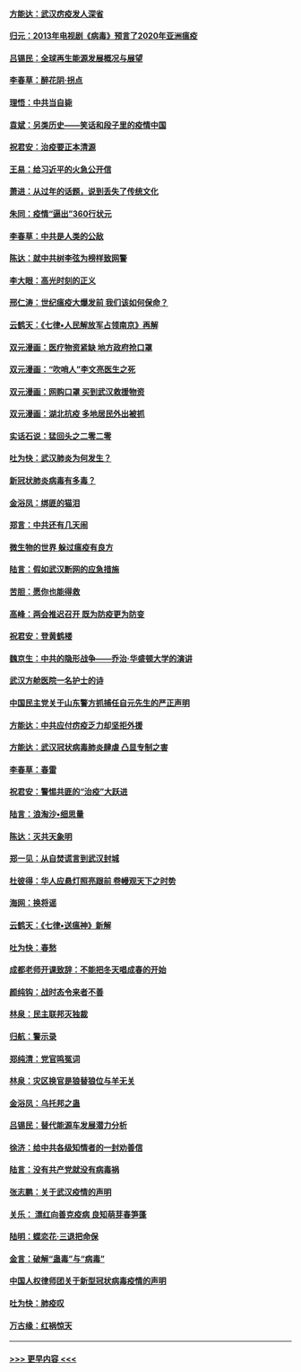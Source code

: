 #### [方能达：武汉疠疫发人深省](../pages/nsc993/n11891376.md?t=02242002) 
#### [归元：2013年电视剧《病毒》预言了2020年亚洲瘟疫](../pages/nsc993/n11891126.md?t=02242002) 
#### [吕锡民：全球再生能源发展概况与展望](../pages/nsc993/n11890613.md?t=02242002) 
#### [李春草：醉花阴·拐点](../pages/nsc993/n11890567.md?t=02242002) 
#### [理悟：中共当自毙](../pages/nsc993/n11890559.md?t=02242002) 
#### [袁斌：另类历史——笑话和段子里的疫情中国](../pages/nsc993/n11889243.md?t=02242002) 
#### [祝君安：治疫要正本清源](../pages/nsc993/n11889085.md?t=02242002) 
#### [王易：给习近平的火急公开信](../pages/nsc993/n11888225.md?t=02242002) 
#### [萧进：从过年的话题，说到丢失了传统文化](../pages/nsc993/n11887732.md?t=02242002) 
#### [朱同：疫情“逼出”360行状元](../pages/nsc993/n11887678.md?t=02242002) 
#### [李春草：中共是人类的公敌](../pages/nsc993/n11887656.md?t=02242002) 
#### [陈达：就中共树李弦为榜样致网警](../pages/nsc993/n11887625.md?t=02242002) 
#### [李大眼：高光时刻的正义](../pages/nsc993/n11887585.md?t=02242002) 
#### [邢仁涛：世纪瘟疫大爆发前 我们该如何保命？](../pages/nsc993/n11887535.md?t=02242002) 
#### [云鹤天：《七律▪人民解放军占领南京》再解](../pages/nsc993/n11887524.md?t=02242002) 
#### [双元漫画：医疗物资紧缺 地方政府抢口罩](../pages/nsc993/n11884744.md?t=02242002) 
#### [双元漫画：“吹哨人”李文亮医生之死](../pages/nsc993/n11884705.md?t=02242002) 
#### [双元漫画：网购口罩 买到武汉救援物资](../pages/nsc993/n11884670.md?t=02242002) 
#### [双元漫画：湖北抗疫 多地居民外出被抓](../pages/nsc993/n11884643.md?t=02242002) 
#### [实话石说：猛回头之二零二零](../pages/nsc993/n11883968.md?t=02242002) 
#### [吐为快：武汉肺炎为何发生？](../pages/nsc993/n11882180.md?t=02242002) 
#### [新冠状肺炎病毒有多毒？](../pages/nsc993/n11881790.md?t=02242002) 
#### [金浴凤：绑匪的猫泪](../pages/nsc993/n11880664.md?t=02242002) 
#### [郑言：中共还有几天闹](../pages/nsc993/n11880645.md?t=02242002) 
#### [微生物的世界 躲过瘟疫有良方](../pages/nsc993/n11880492.md?t=02242002) 
#### [陆言：假如武汉断网的应急措施](../pages/nsc993/n11880619.md?t=02242002) 
#### [苦胆：愿你也能得救](../pages/nsc993/n11880601.md?t=02242002) 
#### [高峰：两会推迟召开  既为防疫更为防变](../pages/nsc993/n11879977.md?t=02242002) 
#### [祝君安：登黄鹤楼](../pages/nsc993/n11880583.md?t=02242002) 
#### [魏京生：中共的隐形战争——乔治‧华盛顿大学的演讲](../pages/nsc993/n11879765.md?t=02242002) 
#### [武汉方舱医院一名护士的诗](../pages/nsc993/n11878480.md?t=02242002) 
#### [中国民主党关于山东警方抓捕任自元先生的严正声明](../pages/nsc993/n11877506.md?t=02242002) 
#### [方能达：中共应付疠疫乏力却坚拒外援](../pages/nsc993/n11877497.md?t=02242002) 
#### [方能达：武汉冠状病毒肺炎肆虐 凸显专制之害](../pages/nsc993/n11877475.md?t=02242002) 
#### [李春草：春雷](../pages/nsc993/n11876287.md?t=02242002) 
#### [祝君安：警惕共匪的“治疫”大跃进](../pages/nsc993/n11876084.md?t=02242002) 
#### [陆言：浪淘沙•细思量](../pages/nsc993/n11876071.md?t=02242002) 
#### [陈达：灭共天象明](../pages/nsc993/n11876063.md?t=02242002) 
#### [郑一见：从自焚谎言到武汉封城](../pages/nsc993/n11875621.md?t=02242002) 
#### [杜彼得：华人应悬灯照亮跟前 卷幔观天下之时势](../pages/nsc993/n11874822.md?t=02242002) 
#### [海网：换将谣](../pages/nsc993/n11873712.md?t=02242002) 
#### [云鹤天：《七律▪送瘟神》新解](../pages/nsc993/n11873598.md?t=02242002) 
#### [吐为快：春愁](../pages/nsc993/n11872801.md?t=02242002) 
#### [成都老师开课致辞：不能把冬天唱成春的开始](../pages/nsc993/n11872653.md?t=02242002) 
#### [颜纯钩：战时态令来者不善](../pages/nsc993/n11872011.md?t=02242002) 
#### [林泉：民主联邦灭独裁](../pages/nsc993/n11870998.md?t=02242002) 
#### [归航：警示录](../pages/nsc993/n11870963.md?t=02242002) 
#### [郑纯清：党官鸣冤词](../pages/nsc993/n11870938.md?t=02242002) 
#### [林泉：灾区换官是狼替狼位与羊无关](../pages/nsc993/n11870896.md?t=02242002) 
#### [金浴凤：乌托邦之蛊](../pages/nsc993/n11870879.md?t=02242002) 
#### [吕锡民：替代能源车发展潜力分析](../pages/nsc993/n11870656.md?t=02242002) 
#### [徐济：给中共各级知情者的一封劝善信](../pages/nsc993/n11868561.md?t=02242002) 
#### [陆言：没有共产党就没有病毒祸](../pages/nsc993/n11868232.md?t=02242002) 
#### [张志鹏：关于武汉疫情的声明](../pages/nsc993/n11867182.md?t=02242002) 
#### [关乐： 漂红向善克疫病 良知萌芽春笋蓬](../pages/nsc993/n11865710.md?t=02242002) 
#### [陆明：蝶恋花‧三退把命保](../pages/nsc993/n11865673.md?t=02242002) 
#### [金言：破解“蛊毒”与“病毒”](../pages/nsc993/n11864103.md?t=02242002) 
#### [中国人权律师团关于新型冠状病毒疫情的声明](../pages/nsc993/n11864249.md?t=02242002) 
#### [吐为快：肺疫叹](../pages/nsc993/n11864027.md?t=02242002) 
#### [万古缘：红祸惊天](../pages/nsc993/n11864079.md?t=02242002) 

----
#### [ >>> 更早内容 <<< ](../indexes/nsc993-earlier.md)
